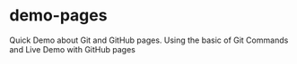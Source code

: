 # demo-pages
Quick Demo about Git and GitHub pages.
Using the basic of Git Commands and Live Demo with GitHub pages
